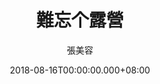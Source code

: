 ---
issue: 288
title: 難忘个露營
author: 張美容
language: 海陸
date: 2018-08-16T00:00:00.000+08:00
topic: 旅遊
difficulty: 2
wikidata: Q98096168
wikidata_link: https://www.wikidata.org/wiki/Q98096168
author_wikidata_link: https://www.wikidata.org/wiki/Q98096319
author_wikidata: Q98096319
---